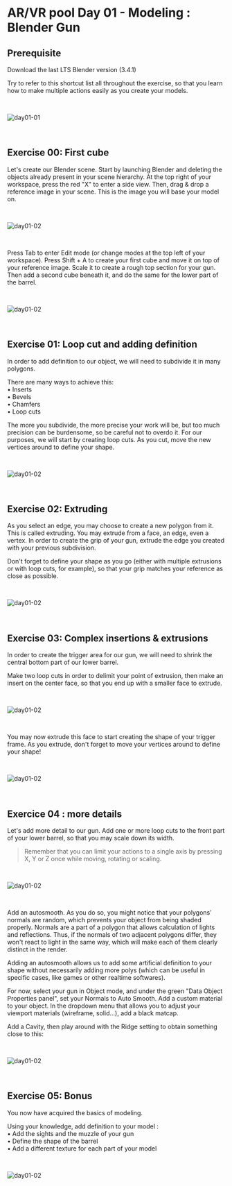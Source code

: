 # AR/VR pool Day 01 - Modeling : Blender Gun

## Prerequisite

Download the last LTS Blender version
(3.4.1)


Try to refer to this shortcut list all
throughout the exercise, so that you learn
how to make multiple actions easily as
you create your models.

<br>

![day01-01](../../ressources/day01-01.png)

<br>

## Exercise 00: First cube

Let's create our Blender scene. Start by launching Blender and deleting the objects already present in your scene hierarchy.
At the top right of your workspace, press the red "X" to enter a side view. Then, drag & drop a reference image in your scene. 
This is the image you will base your model on.

<br>

![day01-02](../../ressources/day01-02..png)

<br>

Press Tab to enter Edit mode (or change modes at the top left of your workspace).
Press Shift + A to create your first cube and move it on top of your reference image.
Scale it to create a rough top section for your gun.
Then add a second cube beneath it, and do the same for the lower part of the barrel.

<br>

![day01-02](../../ressources/day01-03..png)

<br>

## Exercise 01: Loop cut and adding definition

In order to add definition to our object, we will need to subdivide it in many polygons.

There are many ways to achieve this:  
• Inserts  
• Bevels  
• Chamfers  
• Loop cuts  

The more you subdivide, the more precise your work will be, but too much precision can be burdensome, so be careful not to overdo it.
For our purposes, we will start by creating loop cuts. As you cut, move the new vertices around to define your shape.


<br>

![day01-02](../../ressources/day01-04..png)

<br>

## Exercise 02: Extruding

As you select an edge, you may choose to create a new polygon from it. This is called extruding. You may extrude from a face, an edge, even a vertex.
In order to create the grip of your gun, extrude the edge you created with your previous subdivision.

Don't forget to define your shape as you go (either with multiple extrusions or with loop cuts, for example), so that your grip matches your reference as close as possible.


<br>

![day01-02](../../ressources/day01-05..png)

<br>

## Exercise 03: Complex insertions & extrusions

In order to create the trigger area for our gun, we will need to shrink the central bottom part of our lower barrel.

Make two loop cuts in order to delimit your point of extrusion, then make an insert on the center face, so that you end up with a smaller face to extrude.


<br>

![day01-02](../../ressources/day01-06..png)

<br>

You may now extrude this face to start creating the shape of your trigger frame.
As you extrude, don't forget to move your vertices around to define your shape!


<br>

![day01-02](../../ressources/day01-07..png)

<br>

## Exercice 04 : more details

Let's add more detail to our gun.
Add one or more loop cuts to the front part of your lower barrel, so that you may scale down its width.

> Remember that you can limit your actions to a single axis by pressing X, Y or Z once while moving, rotating or scaling.


<br>

![day01-02](../../ressources/day01-08..png)

<br>

Add an autosmooth. As you do so, you might notice that your polygons' normals are random, which prevents your object from being shaded properly.
Normals are a part of a polygon that allows calculation of lights and reflections.
Thus, if the normals of two adjacent polygons differ, they won't react to light in the same way, which will make each of them clearly distinct in the render.

Adding an autosmooth allows us to add some artificial definition to your shape without necessarily adding more polys (which can be useful in specific
cases, like games or other realtime softwares).

For now, select your gun in Object mode, and under the green "Data Object Properties panel", set your Normals to Auto Smooth.
Add a custom material to your object. In the dropdown menu that allows you to adjust your viewport materials (wireframe, solid...), add a black matcap.

Add a Cavity, then play around with the Ridge setting to obtain something close to this:


<br>

![day01-02](../../ressources/day01-09..png)

<br>

## Exercise 05: Bonus

You now have acquired the basics of modeling.  

Using your knowledge, add definition to your model :  
• Add the sights and the muzzle of your gun  
• Define the shape of the barrel  
• Add a different texture for each part of your
model  


<br>

![day01-02](../../ressources/day01-10..png)

<br>
